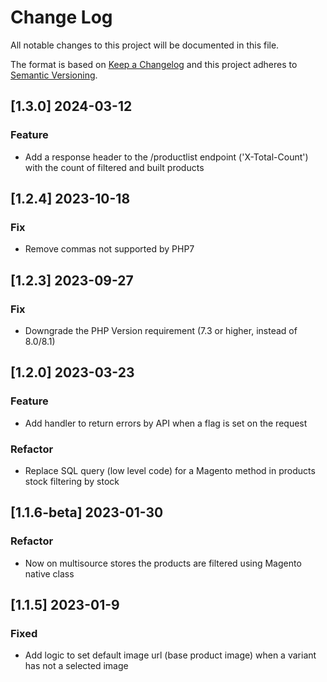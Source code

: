 # Change Log

All notable changes to this project will be documented in this file.

The format is based on [Keep a Changelog](http://keepachangelog.com/)
and this project adheres to [Semantic Versioning](http://semver.org/).

## [1.3.0] 2024-03-12

### Feature

- Add a response header to the /productlist endpoint ('X-Total-Count') with the count of filtered and built products

## [1.2.4] 2023-10-18

### Fix

- Remove commas not supported by PHP7

## [1.2.3] 2023-09-27

### Fix

- Downgrade the PHP Version requirement (7.3 or higher, instead of 8.0/8.1)

## [1.2.0] 2023-03-23

### Feature

- Add handler to return errors by API when a flag is set on the request

### Refactor

- Replace SQL query (low level code) for a Magento method in products stock filtering by stock
## [1.1.6-beta] 2023-01-30

### Refactor

- Now on multisource stores the products are filtered using Magento native class

## [1.1.5] 2023-01-9

### Fixed

- Add logic to set default image url (base product image) when a variant has not a selected image